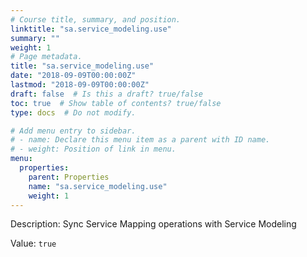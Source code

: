 ```yaml
---
# Course title, summary, and position.
linktitle: "sa.service_modeling.use"
summary: ""
weight: 1
# Page metadata.
title: "sa.service_modeling.use"
date: "2018-09-09T00:00:00Z"
lastmod: "2018-09-09T00:00:00Z"
draft: false  # Is this a draft? true/false
toc: true  # Show table of contents? true/false
type: docs  # Do not modify.

# Add menu entry to sidebar.
# - name: Declare this menu item as a parent with ID name.
# - weight: Position of link in menu.
menu:
  properties:
    parent: Properties
    name: "sa.service_modeling.use"
    weight: 1
---
```


Description: Sync Service Mapping operations with Service Modeling


Value: `true`